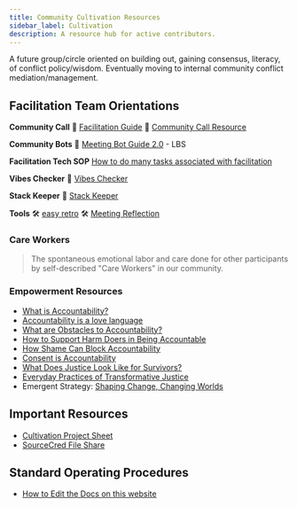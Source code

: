 ```yaml
---
title: Community Cultivation Resources
sidebar_label: Cultivation
description: A resource hub for active contributors.
---
```


A future group/circle oriented on building out, gaining consensus, literacy, of
conflict policy/wisdom. Eventually moving to internal community conflict
mediation/management.

## Facilitation Team Orientations

**Community Call** 📝
[Facilitation Guide](https://docs.google.com/document/d/1N6EHD8MZAegHrojNXsEPJuTY7RRCVg_dBSHrtVjVOAQ/edit?usp=sharing)
📝
[Community Call Resource](https://roamresearch.com/#/app/SourceCred/page/F2TN61FYN)

**Community Bots** 📝
[Meeting Bot Guide 2.0](https://docs.google.com/document/d/1CXRz9RpiLNIa9BEtTqjlsd_Zt26KzJ9-olvRwqIctW0/edit?usp=sharing) -
LBS

**Facilitation Tech SOP**
[How to do many tasks associated with facilitation](https://sourcecred.io/docs/internal/sop-facilitation-tech/)

**Vibes Checker** 🎥
[Vibes Checker](https://zoom.us/rec/share/DvRexpOs497qTJSxf2ssh7yA_Qvmx4iYXQs7RVRHYUsTtWMqTX3EzMmJrwYVhPbz.wbbG4Q_Xs-3Xkp_W?startTime=1620249571000)

**Stack Keeper** 🎥
[Stack Keeper](https://drive.google.com/drive/u/1/folders/1oSyF_0W9UPMIl8vw0xVjPktR_t_Ej9f2)

**Tools** 🛠️ [easy retro](https://easyretro.io/dashboard) 🛠️
[Meeting Reflection](https://miro.com/app/board/o9J_lump5Pw=/)

### Care Workers

> The spontaneous emotional labor and care done for other participants by
> self-described "Care Workers" in our community.

### Empowerment Resources

- [What is Accountability?](https://www.youtube.com/watch?v=QZuJ55iGI14)
- [Accountability is a love language](https://www.youtube.com/watch?v=zVJgy-uGyw4)
- [What are Obstacles to Accountability?](https://www.youtube.com/watch?v=tRhoaRlyeq8)
- [How to Support Harm Doers in Being Accountable](https://www.youtube.com/watch?v=AhANo6wzBAA)
- [How Shame Can Block Accountability](https://www.youtube.com/watch?v=58nAd6gDZKA)
- [Consent is Accountability](https://www.youtube.com/watch?v=ibFFQsNGK9Q)
- [What Does Justice Look Like for Survivors?](https://www.youtube.com/watch?v=-YiN9ANo85c)
- [Everyday Practices of Transformative Justice](https://www.youtube.com/watch?v=F-UE8wwXEtc)
- Emergent Strategy:
  [Shaping Change, Changing Worlds](https://www.youtube.com/watch?v=h-sCy8SzvHY)

## Important Resources

- [Cultivation Project Sheet](https://docs.google.com/spreadsheets/d/1tEXql34BcB34KuOoeTD8C-opmnFSYji7tDkt-_UcdkM/edit#gid=1152703281)
- [SourceCred File Share](https://drive.google.com/drive/folders/1h62yqrl8gCcel1PzuM14_MTuNQdxG0KC)

## Standard Operating Procedures

- [How to Edit the Docs on this website](https://roamresearch.com/#/app/SourceCred/page/gUykKZsQq)
